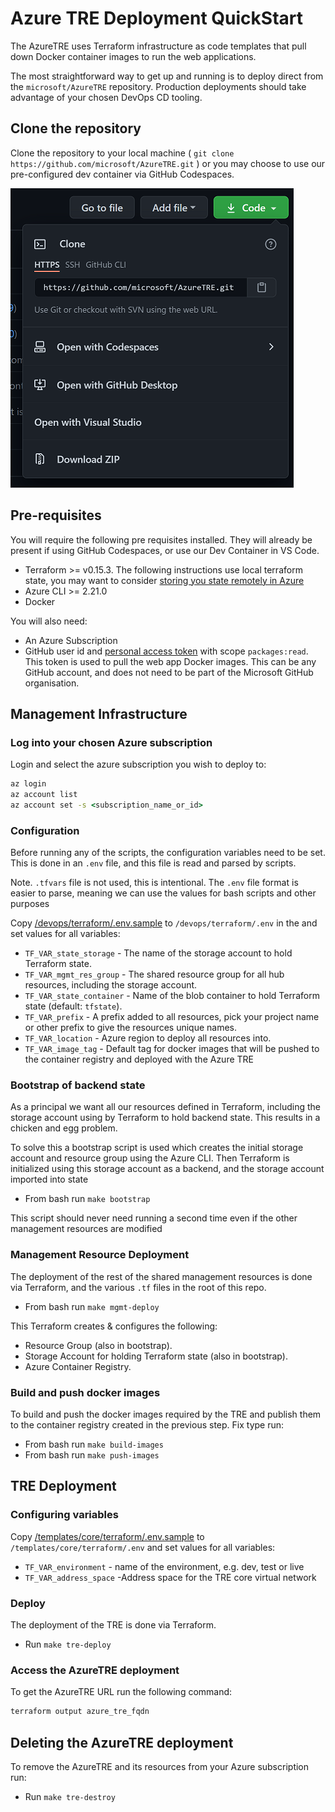 # Azure TRE Deployment QuickStart


The AzureTRE uses Terraform infrastructure as code templates that pull down Docker container images to run the web applications.

The most straightforward way to get up and running is to deploy direct from the `microsoft/AzureTRE` repository. Production deployments should take advantage of your chosen DevOps CD tooling.

## Clone the repository
Clone the repository to your local machine ( `git clone https://github.com/microsoft/AzureTRE.git` ) or you may choose to use our pre-configured dev container via GitHub Codespaces.

![Clone Options](../docs/assets/clone_options.png)

## Pre-requisites

You will require the following pre requisites installed. They will already be present if using GitHub Codespaces, or use our Dev Container in VS Code.
- Terraform >= v0.15.3. The following instructions use local terraform state, you may want to consider [storing you state remotely in Azure](https://docs.microsoft.com/en-us/azure/developer/terraform/store-state-in-azure-storage)
- Azure CLI >= 2.21.0
- Docker

You will also need:
- An Azure Subscription
- GitHub user id and [personal access token](https://docs.github.com/en/github/authenticating-to-github/creating-a-personal-access-token) with scope `packages:read`. This token is used to pull the web app Docker images. This can be any GitHub account, and does not need to be part of the Microsoft GitHub organisation.

## Management Infrastructure

### Log into your chosen Azure subscription
Login and select the azure subscription you wish to deploy to:

```cmd
az login
az account list
az account set -s <subscription_name_or_id>
```

### Configuration

Before running any of the scripts, the configuration variables need to be set. This is done in an `.env` file, and this file is read and parsed by scripts.

Note. `.tfvars` file is not used, this is intentional. The `.env` file format is easier to parse, meaning we can use the values for bash scripts and other purposes

Copy [/devops/terraform/.env.sample](../devops/terraform/.env.sample) to `/devops/terraform/.env` in the  and set values for all variables:

- `TF_VAR_state_storage` - The name of the storage account to hold Terraform state.
- `TF_VAR_mgmt_res_group` - The shared resource group for all hub resources, including the storage account.
- `TF_VAR_state_container` - Name of the blob container to hold Terraform state (default: `tfstate`).
- `TF_VAR_prefix` - A prefix added to all resources, pick your project name or other prefix to give the resources unique names.
- `TF_VAR_location` - Azure region to deploy all resources into.
- `TF_VAR_image_tag` - Default tag for docker images that will be pushed to the container registry and deployed with the Azure TRE

### Bootstrap of backend state

As a principal we want all our resources defined in Terraform, including the storage account using by Terraform to hold backend state. This results in a chicken and egg problem.

To solve this a bootstrap script is used which creates the initial storage account and resource group using the Azure CLI. Then Terraform is initialized using this storage account as a backend, and the storage account imported into state

- From bash run `make bootstrap`

This script should never need running a second time even if the other management resources are modified

### Management Resource Deployment

The deployment of the rest of the shared management resources is done via Terraform, and the various `.tf` files in the root of this repo.

- From bash run `make mgmt-deploy`

This Terraform creates & configures the following:

- Resource Group (also in bootstrap).
- Storage Account for holding Terraform state (also in bootstrap).
- Azure Container Registry.

### Build and push docker images

To build and push the docker images required by the TRE and publish them to the container registry created in the previous step. Fix type run:

- From bash run `make build-images`
- From bash run `make push-images`

## TRE Deployment

### Configuring variables

Copy [/templates/core/terraform/.env.sample](../templates/core/terraform/.env.sample) to `/templates/core/terraform/.env` and set values for all variables:

- `TF_VAR_environment` - name of the environment, e.g. dev, test or live
- `TF_VAR_address_space` -Address space for the TRE core virtual network

### Deploy

The deployment of the TRE is done via Terraform.

- Run `make tre-deploy`

### Access the AzureTRE deployment

To get the AzureTRE URL run the following command:

```cmd
terraform output azure_tre_fqdn
```

## Deleting the AzureTRE deployment

To remove the AzureTRE and its resources from your Azure subscription run:

- Run `make tre-destroy`
